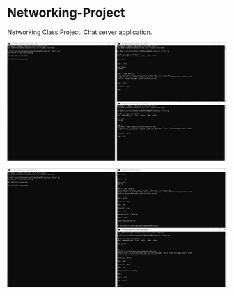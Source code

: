 # Networking-Project
Networking Class Project. Chat server application.

![Example Image](/Images/Networking%20IMG.png)

![Example Image 2](/Images/Networking%20IMG%201%20.png)
